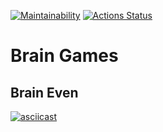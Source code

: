 [![Maintainability](https://api.codeclimate.com/v1/badges/24bfa9a66e1a7b86d3e4/maintainability)](https://codeclimate.com/github/skarj/python-project-49/maintainability) [![Actions Status](https://github.com/skarj/python-project-49/actions/workflows/hexlet-check.yml/badge.svg)](https://github.com/skarj/python-project-49/actions)

# Brain Games
## Brain Even
[![asciicast](https://asciinema.org/a/Y1hWcYVGug0hxv810FsVOr4nv.svg)](https://asciinema.org/a/Y1hWcYVGug0hxv810FsVOr4nv)
